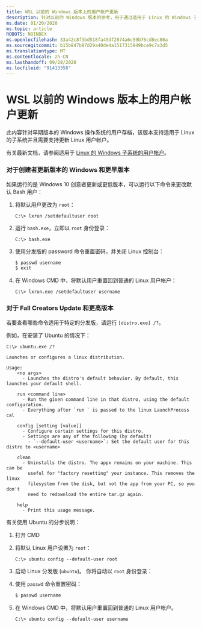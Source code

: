 ```yaml
---
title: WSL 以前的 Windows 版本上的用户帐户更新
description: 针对以前的 Windows 版本的参考，用于通过适用于 Linux 的 Windows 子系统更新 Linux 用户帐户。
ms.date: 01/20/2020
ms.topic: article
ROBOTS: NOINDEX
ms.openlocfilehash: 33a42c8f3bd518fa45df2874a6c59b76cd8ec80a
ms.sourcegitcommit: b15b847b87d29a40de4a1517315949bce9c7a3d5
ms.translationtype: MT
ms.contentlocale: zh-CN
ms.lasthandoff: 09/28/2020
ms.locfileid: "91413358"
---
```

# <a name="wsl-user-account-updates-on-previous-windows-versions"></a>WSL 以前的 Windows 版本上的用户帐户更新

此内容针对早期版本的 Windows 操作系统的用户存档，该版本支持适用于 Linux 的子系统并且需要支持更新 Linux 用户帐户。

有关最新文档，请参阅适用于 [Linux 的 Windows 子系统的用户帐户](./user-support.md)。

### <a name="for-creators-update-version-of-windows-and-earlier"></a>对于创建者更新版本的 Windows 和更早版本

如果运行的是 Windows 10 创意者更新或更低版本，可以运行以下命令来更改默认 Bash 用户：

1. 将默认用户更改为 `root`：

    ```console
    C:\> lxrun /setdefaultuser root
    ```

1. 运行 `bash.exe`，立即以 `root` 身份登录：

    ```console
    C:\> bash.exe
    ```

1. 使用分发版的 password 命令重置密码，并关闭 Linux 控制台：

    ```BASH
    $ passwd username
    $ exit
    ```

1. 在 Windows CMD 中，将默认用户重置回到普通的 Linux 用户帐户：

    ```console
    C:\> lxrun.exe /setdefaultuser username
    ```

### <a name="for-fall-creators-update-and-later"></a>对于 Fall Creators Update 和更高版本

若要查看哪些命令适用于特定的分发版，请运行 `[distro.exe] /?`。
    
例如，在安装了 Ubuntu 的情况下：

```console
C:\> ubuntu.exe /?

Launches or configures a linux distribution.

Usage:
    <no args>
      - Launches the distro's default behavior. By default, this launches your default shell.

    run <command line>
      - Run the given command line in that distro, using the default configuration.
      - Everything after `run ` is passed to the linux LaunchProcess cal

    config [setting [value]]
      - Configure certain settings for this distro.
      - Settings are any of the following (by default)
        - `--default-user <username>`: Set the default user for this distro to <username>

    clean
      - Uninstalls the distro. The appx remains on your machine. This can be
        useful for "factory resetting" your instance. This removes the linux
        filesystem from the disk, but not the app from your PC, so you don't
        need to redownload the entire tar.gz again.

    help
      - Print this usage message.
```

有关使用 Ubuntu 的分步说明：

1. 打开 CMD
1. 将默认 Linux 用户设置为 `root`：

    ```console
    C:\> ubuntu config --default-user root
    ```    

1. 启动 Linux 分发版 (`ubuntu`)。  你将自动以 `root` 身份登录：

1. 使用 `passwd` 命令重置密码：

    ```BASH
    $ passwd username
    ```

1. 在 Windows CMD 中，将默认用户重置回到普通的 Linux 用户帐户。

    ```console
    C:\> ubuntu config --default-user username
    ```
